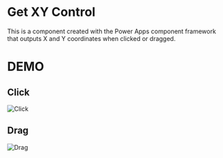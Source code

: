 # Get XY Control
This is a component created with the Power Apps component framework that outputs X and Y coordinates when clicked or dragged.

# DEMO

## Click

![Click](https://github.com/7o83/PCF_Get_XY_Control/blob/demoimage/demo/click.gif)

## Drag

![Drag](https://github.com/7o83/PCF_Get_XY_Control/blob/demoimage/demo/drag.gif)
